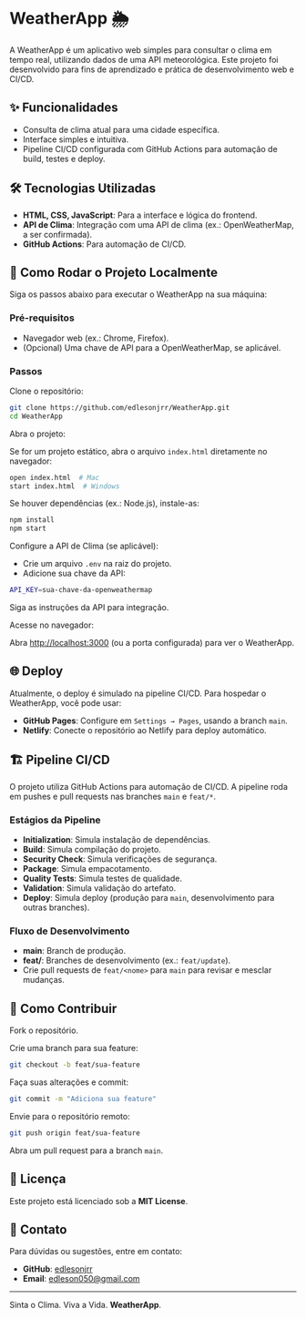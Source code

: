 
# WeatherApp 🌦️

A WeatherApp é um aplicativo web simples para consultar o clima em tempo real, utilizando dados de uma API meteorológica. Este projeto foi desenvolvido para fins de aprendizado e prática de desenvolvimento web e CI/CD.

## ✨ Funcionalidades

- Consulta de clima atual para uma cidade específica.
- Interface simples e intuitiva.
- Pipeline CI/CD configurada com GitHub Actions para automação de build, testes e deploy.

## 🛠️ Tecnologias Utilizadas

- **HTML, CSS, JavaScript**: Para a interface e lógica do frontend.
- **API de Clima**: Integração com uma API de clima (ex.: OpenWeatherMap, a ser confirmada).
- **GitHub Actions**: Para automação de CI/CD.

## 🚀 Como Rodar o Projeto Localmente

Siga os passos abaixo para executar o WeatherApp na sua máquina:

### Pré-requisitos

- Navegador web (ex.: Chrome, Firefox).
- (Opcional) Uma chave de API para a OpenWeatherMap, se aplicável.

### Passos

Clone o repositório:

```bash
git clone https://github.com/edlesonjrr/WeatherApp.git
cd WeatherApp
```

Abra o projeto:

Se for um projeto estático, abra o arquivo `index.html` diretamente no navegador:

```bash
open index.html  # Mac
start index.html  # Windows
```

Se houver dependências (ex.: Node.js), instale-as:

```bash
npm install
npm start
```

Configure a API de Clima (se aplicável):

- Crie um arquivo `.env` na raiz do projeto.
- Adicione sua chave da API:

```bash
API_KEY=sua-chave-da-openweathermap
```

Siga as instruções da API para integração.

Acesse no navegador:

Abra [http://localhost:3000](http://localhost:3000) (ou a porta configurada) para ver o WeatherApp.

## 🌐 Deploy

Atualmente, o deploy é simulado na pipeline CI/CD. Para hospedar o WeatherApp, você pode usar:

- **GitHub Pages**: Configure em `Settings → Pages`, usando a branch `main`.
- **Netlify**: Conecte o repositório ao Netlify para deploy automático.

## 🏗️ Pipeline CI/CD

O projeto utiliza GitHub Actions para automação de CI/CD. A pipeline roda em pushes e pull requests nas branches `main` e `feat/*`.

### Estágios da Pipeline

- **Initialization**: Simula instalação de dependências.
- **Build**: Simula compilação do projeto.
- **Security Check**: Simula verificações de segurança.
- **Package**: Simula empacotamento.
- **Quality Tests**: Simula testes de qualidade.
- **Validation**: Simula validação do artefato.
- **Deploy**: Simula deploy (produção para `main`, desenvolvimento para outras branches).

### Fluxo de Desenvolvimento

- **main**: Branch de produção.
- **feat/<nome>**: Branches de desenvolvimento (ex.: `feat/update`).
- Crie pull requests de `feat/<nome>` para `main` para revisar e mesclar mudanças.

## 🤝 Como Contribuir

Fork o repositório.

Crie uma branch para sua feature:

```bash
git checkout -b feat/sua-feature
```

Faça suas alterações e commit:

```bash
git commit -m "Adiciona sua feature"
```

Envie para o repositório remoto:

```bash
git push origin feat/sua-feature
```

Abra um pull request para a branch `main`.

## 📝 Licença

Este projeto está licenciado sob a **MIT License**.

## 📧 Contato

Para dúvidas ou sugestões, entre em contato:

- **GitHub**: [edlesonjrr](https://github.com/edlesonjrr)
- **Email**: edleson050@gmail.com

---

Sinta o Clima. Viva a Vida. **WeatherApp**.
